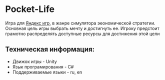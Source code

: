 # Pocket-Life

Игра для [Яндекс игр](https://yandex.ru/games/), в жанре симулятора эеономической стратегии. Основная цель игры выбрать мечту и достигнуть ее. Игроку предстоит грамотно распределять доступные ресурсы для достижения этой цели

## Техническая информация:

- Движок игры - Unity
- Язык програмирования - C#
- Поддерживаемые языки - ru, en
